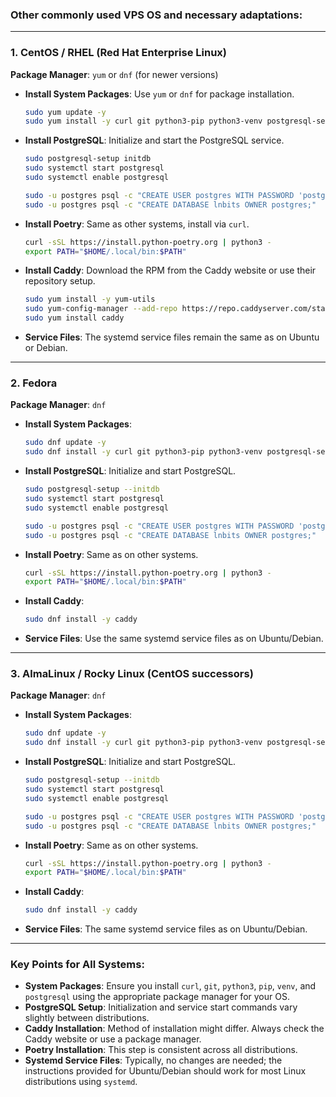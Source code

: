 ### Other commonly used VPS OS and necessary adaptations:

---

### **1. CentOS / RHEL (Red Hat Enterprise Linux)**

**Package Manager**: `yum` or `dnf` (for newer versions)

- **Install System Packages**: Use `yum` or `dnf` for package installation.
  ```sh
  sudo yum update -y
  sudo yum install -y curl git python3-pip python3-venv postgresql-server postgresql-contrib
  ```
  
- **Install PostgreSQL**: Initialize and start the PostgreSQL service.
  ```sh
  sudo postgresql-setup initdb
  sudo systemctl start postgresql
  sudo systemctl enable postgresql

  sudo -u postgres psql -c "CREATE USER postgres WITH PASSWORD 'postgres';"
  sudo -u postgres psql -c "CREATE DATABASE lnbits OWNER postgres;"
  ```

- **Install Poetry**: Same as other systems, install via `curl`.
  ```sh
  curl -sSL https://install.python-poetry.org | python3 -
  export PATH="$HOME/.local/bin:$PATH"
  ```

- **Install Caddy**: Download the RPM from the Caddy website or use their repository setup.
  ```sh
  sudo yum install -y yum-utils
  sudo yum-config-manager --add-repo https://repo.caddyserver.com/stable/caddy.repo
  sudo yum install caddy
  ```

- **Service Files**: The systemd service files remain the same as on Ubuntu or Debian.

---

### **2. Fedora**

**Package Manager**: `dnf`

- **Install System Packages**:
  ```sh
  sudo dnf update -y
  sudo dnf install -y curl git python3-pip python3-venv postgresql-server postgresql-contrib
  ```

- **Install PostgreSQL**: Initialize and start PostgreSQL.
  ```sh
  sudo postgresql-setup --initdb
  sudo systemctl start postgresql
  sudo systemctl enable postgresql

  sudo -u postgres psql -c "CREATE USER postgres WITH PASSWORD 'postgres';"
  sudo -u postgres psql -c "CREATE DATABASE lnbits OWNER postgres;"
  ```

- **Install Poetry**: Same as on other systems.
  ```sh
  curl -sSL https://install.python-poetry.org | python3 -
  export PATH="$HOME/.local/bin:$PATH"
  ```

- **Install Caddy**:
  ```sh
  sudo dnf install -y caddy
  ```

- **Service Files**: Use the same systemd service files as on Ubuntu/Debian.

---

### **3. AlmaLinux / Rocky Linux (CentOS successors)**

**Package Manager**: `dnf`

- **Install System Packages**:
  ```sh
  sudo dnf update -y
  sudo dnf install -y curl git python3-pip python3-venv postgresql-server postgresql-contrib
  ```

- **Install PostgreSQL**: Initialize and start PostgreSQL.
  ```sh
  sudo postgresql-setup --initdb
  sudo systemctl start postgresql
  sudo systemctl enable postgresql

  sudo -u postgres psql -c "CREATE USER postgres WITH PASSWORD 'postgres';"
  sudo -u postgres psql -c "CREATE DATABASE lnbits OWNER postgres;"
  ```

- **Install Poetry**: Same as on other systems.
  ```sh
  curl -sSL https://install.python-poetry.org | python3 -
  export PATH="$HOME/.local/bin:$PATH"
  ```

- **Install Caddy**:
  ```sh
  sudo dnf install -y caddy
  ```

- **Service Files**: The same systemd service files as on Ubuntu/Debian.

---

### **Key Points for All Systems:**

- **System Packages**: Ensure you install `curl`, `git`, `python3`, `pip`, `venv`, and `postgresql` using the appropriate package manager for your OS.
- **PostgreSQL Setup**: Initialization and service start commands vary slightly between distributions.
- **Caddy Installation**: Method of installation might differ. Always check the Caddy website or use a package manager.
- **Poetry Installation**: This step is consistent across all distributions.
- **Systemd Service Files**: Typically, no changes are needed; the instructions provided for Ubuntu/Debian should work for most Linux distributions using `systemd`.
